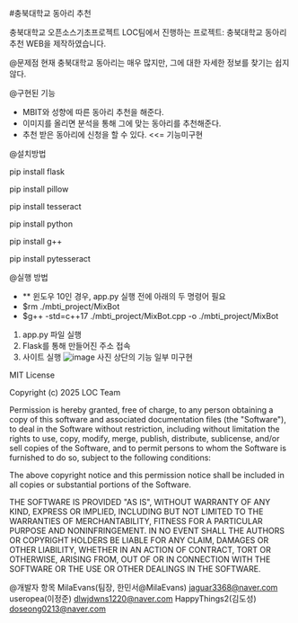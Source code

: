 #충북대학교 동아리 추천

충북대학교 오픈소스기초프로젝트 LOC팀에서 진행하는 프로젝트: 충북대학교 동아리 추천 WEB을 제작하였습니다.

@문제점
현재 충북대학교 동아리는 매우 많지만, 그에 대한 자세한 정보를 찾기는 쉽지않다. 

@구현된 기능
- MBIT와 성향에 따른 동아리 추천을 해준다.
- 이미지를 올리면 분석을 통해 그에 맞는 동아리를 추천해준다.
- 추천 받은 동아리에 신청을 할 수 있다. <<= 기능미구현

@설치방법 

pip install flask

pip install pillow

pip install tesseract

pip install python

pip install g++

pip install pytesseract

@실행 방법
- ** 윈도우 10인 경우, app.py 실행 전에 아래의 두 명령어 필요
- $rm ./mbti_project/MixBot
- $g++ -std=c++17 ./mbti_project/MixBot.cpp -o ./mbti_project/MixBot
1. app.py 파일 실행
2. Flask를 통해 만들어진 주소 접속
3. 사이트 실행
![image](https://github.com/user-attachments/assets/79a89b8e-a43d-4a82-8816-6f6a48be4e28)
사진 상단의 기능 일부 미구현


MIT License

Copyright (c) 2025 LOC Team

Permission is hereby granted, free of charge, to any person obtaining a copy of this software and associated documentation files (the "Software"), to deal in the Software without restriction, including without limitation the rights to use, copy, modify, merge, publish, distribute, sublicense, and/or sell copies of the Software, and to permit persons to whom the Software is furnished to do so, subject to the following conditions:

The above copyright notice and this permission notice shall be included in all copies or substantial portions of the Software.

THE SOFTWARE IS PROVIDED "AS IS", WITHOUT WARRANTY OF ANY KIND, EXPRESS OR IMPLIED, INCLUDING BUT NOT LIMITED TO THE WARRANTIES OF MERCHANTABILITY, FITNESS FOR A PARTICULAR PURPOSE AND NONINFRINGEMENT. IN NO EVENT SHALL THE AUTHORS OR COPYRIGHT HOLDERS BE LIABLE FOR ANY CLAIM, DAMAGES OR OTHER LIABILITY, WHETHER IN AN ACTION OF CONTRACT, TORT OR OTHERWISE, ARISING FROM, OUT OF OR IN CONNECTION WITH THE SOFTWARE OR THE USE OR OTHER DEALINGS IN THE SOFTWARE. 


@개발자 항목
MilaEvans(팀장, 한민서@MilaEvans) jaguar3368@naver.com
useropea(이정준) dlwjdwns1220@naver.com
HappyThings2(김도성) doseong0213@naver.com
